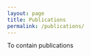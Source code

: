 ```yaml
---
layout: page
title: Publications
permalink: /publications/
---
```


To contain publications

<script type='text/javascript' src='https://d1bxh8uas1mnw7.cloudfront.net/assets/embed.js'></script>


<div class='altmetric-embed' data-badge-type='donut' data-doi="10.3390/ijms20122857"></div>
